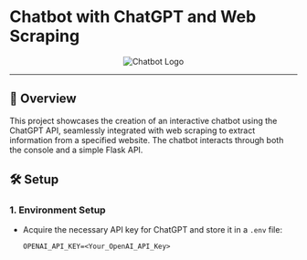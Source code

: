 # Chatbot with ChatGPT and Web Scraping

<div align="center">
  <img src="https://your-image-url-here.png" alt="Chatbot Logo">
</div>

---

## 🚀 Overview

This project showcases the creation of an interactive chatbot using the ChatGPT API, seamlessly integrated with web scraping to extract information from a specified website. The chatbot interacts through both the console and a simple Flask API.

## 🛠️ Setup

### 1. Environment Setup

- Acquire the necessary API key for ChatGPT and store it in a `.env` file:

  ```plaintext
  OPENAI_API_KEY=<Your_OpenAI_API_Key>
